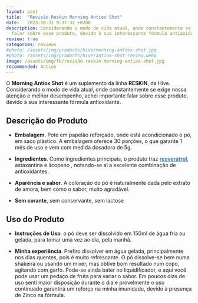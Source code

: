 ```yaml
---
layout: post
title:  "Revisão Reskin Morning Antiox Shot"
date:   2023-10-31 9:37:32 +0200
description: Considerando o modo de vida atual, onde constantemente se exige nossa atenção e melhor desempenho, achei importante
  falar sobre esse produto, devido à sua interessante fórmula antioxidante.
review: true
categories: reviews
#photo: /assets/img/products/hive/morning-antiox-shot.jpg
#photo: /assets/img/products/hive/antiox-shot-review.webp
image: /assets/img/fb/revisão-reskin-morning-antiox-shot.jpg
recommended: Antiox
---
```

O **Morning Antiox Shot** é um suplemento da linha **RESKIN**, da Hive.  
Considerando o modo de vida atual, onde constantemente se exige nossa atenção e melhor desempenho, achei importante falar 
sobre esse produto, devido à sua interessante fórmula antioxidante.



## Descrição do Produto
- **Embalagem**. Pote em papelão reforçado, onde está acondicionado o pó, em saco plástico. A embalagem oferece 
  30 porções, o que garante 1 mês de uso e vem com medida dosadora de 5g.


- **Ingredientes**. Como ingredientes principais, o produto traz <a href="https://brilhointerior.com/general/2023/10/17/o-poder-do-resveratrol.html" style="color:#337ab7" target="_blank"><strong>resveratrol</strong></a>, astaxantina e licopeno , notando-se aí a excelente 
  combinação de antioxidantes.


- **Aparência e sabor**. A coloração do pó é naturalmente dada pelo extrato de amora, bem como o sabor, muito agradável.


- **Sem corante**, sem conservante, sem lactose



## Uso do Produto
- **Instruções de Uso**.  o pó deve ser dissolvido em 150ml de água fria ou gelada, para tomar uma vez ao dia, pela manhã.



- **Minha experiência**. Prefiro dissolver em água gelada, principalmente nos dias quentes, pois é muito refrescante. 
  O pó dissolve-se bem numa shakeira ou usando um mixer, mas obtive bom resultado num copo, agitando com garfo. 
  Pode-se ainda bater no liquidificador, e aqui você pode usar um pedaço de fruta para variar o sabor. Em poucos dias 
  de uso senti maior disposição durante o dia e provelmente o uso continuado garantirá um reforço na minha imunidade, 
  devido à presença de Zinco na fórmula.

